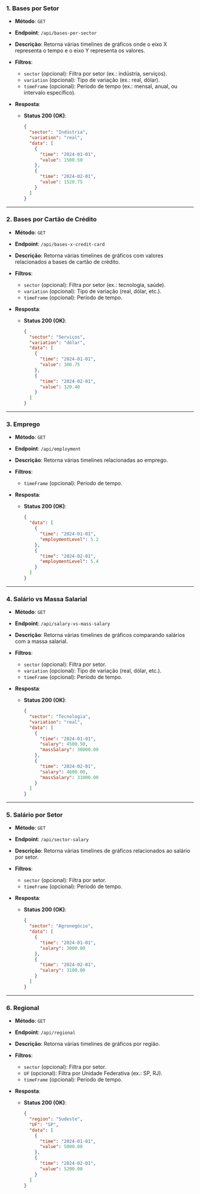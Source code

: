 ### 1. Bases por Setor

- **Método**: `GET`
- **Endpoint**: `/api/bases-per-sector`
- **Descrição**: Retorna várias timelines de gráficos onde o eixo X representa o tempo e o eixo Y representa os valores.
- **Filtros**:
  - `sector` (opcional): Filtra por setor (ex.: indústria, serviços).
  - `variation` (opcional): Tipo de variação (ex.: real, dólar).
  - `timeFrame` (opcional): Período de tempo (ex.: mensal, anual, ou intervalo específico).
  
- **Resposta**:
  - **Status 200 (OK)**:
    ```json
    {
      "sector": "Indústria",
      "variation": "real",
      "data": [
        {
          "time": "2024-01-01",
          "value": 1500.50
        },
        {
          "time": "2024-02-01",
          "value": 1520.75
        }
      ]
    }
    ```

---

### 2. Bases por Cartão de Crédito

- **Método**: `GET`
- **Endpoint**: `/api/bases-x-credit-card`
- **Descrição**: Retorna várias timelines de gráficos com valores relacionados a bases de cartão de crédito.
- **Filtros**:
  - `sector` (opcional): Filtra por setor (ex.: tecnologia, saúde).
  - `variation` (opcional): Tipo de variação (real, dólar, etc.).
  - `timeFrame` (opcional): Período de tempo.
  
- **Resposta**:
  - **Status 200 (OK)**:
    ```json
    {
      "sector": "Serviços",
      "variation": "dólar",
      "data": [
        {
          "time": "2024-01-01",
          "value": 300.75
        },
        {
          "time": "2024-02-01",
          "value": 320.40
        }
      ]
    }
    ```

---

### 3. Emprego

- **Método**: `GET`
- **Endpoint**: `/api/employment`
- **Descrição**: Retorna várias timelines relacionadas ao emprego.
- **Filtros**:
  - `timeFrame` (opcional): Período de tempo.

- **Resposta**:
  - **Status 200 (OK)**:
    ```json
    {
      "data": [
        {
          "time": "2024-01-01",
          "employmentLevel": 5.2
        },
        {
          "time": "2024-02-01",
          "employmentLevel": 5.4
        }
      ]
    }
    ```

---

### 4. Salário vs Massa Salarial

- **Método**: `GET`
- **Endpoint**: `/api/salary-vs-mass-salary`
- **Descrição**: Retorna várias timelines de gráficos comparando salários com a massa salarial.
- **Filtros**:
  - `sector` (opcional): Filtra por setor.
  - `variation` (opcional): Tipo de variação (real, dólar, etc.).
  - `timeFrame` (opcional): Período de tempo.
  
- **Resposta**:
  - **Status 200 (OK)**:
    ```json
    {
      "sector": "Tecnologia",
      "variation": "real",
      "data": [
        {
          "time": "2024-01-01",
          "salary": 4500.50,
          "massSalary": 30000.00
        },
        {
          "time": "2024-02-01",
          "salary": 4600.00,
          "massSalary": 31000.00
        }
      ]
    }
    ```

---

### 5. Salário por Setor

- **Método**: `GET`
- **Endpoint**: `/api/sector-salary`
- **Descrição**: Retorna várias timelines de gráficos relacionados ao salário por setor.
- **Filtros**:
  - `sector` (opcional): Filtra por setor.
  - `timeFrame` (opcional): Período de tempo.
  
- **Resposta**:
  - **Status 200 (OK)**:
    ```json
    {
      "sector": "Agronegócio",
      "data": [
        {
          "time": "2024-01-01",
          "salary": 3000.00
        },
        {
          "time": "2024-02-01",
          "salary": 3100.00
        }
      ]
    }
    ```

---

### 6. Regional

- **Método**: `GET`
- **Endpoint**: `/api/regional`
- **Descrição**: Retorna várias timelines de gráficos por região.
- **Filtros**:
  - `sector` (opcional): Filtra por setor.
  - `UF` (opcional): Filtra por Unidade Federativa (ex.: SP, RJ).
  - `timeFrame` (opcional): Período de tempo.
  
- **Resposta**:
  - **Status 200 (OK)**:
    ```json
    {
      "region": "Sudeste",
      "UF": "SP",
      "data": [
        {
          "time": "2024-01-01",
          "value": 5000.00
        },
        {
          "time": "2024-02-01",
          "value": 5200.00
        }
      ]
    }
    ```
